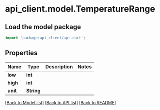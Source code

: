 # api_client.model.TemperatureRange

## Load the model package
```dart
import 'package:api_client/api.dart';
```

## Properties
Name | Type | Description | Notes
------------ | ------------- | ------------- | -------------
**low** | **int** |  | 
**high** | **int** |  | 
**unit** | **String** |  | 

[[Back to Model list]](../README.md#documentation-for-models) [[Back to API list]](../README.md#documentation-for-api-endpoints) [[Back to README]](../README.md)


